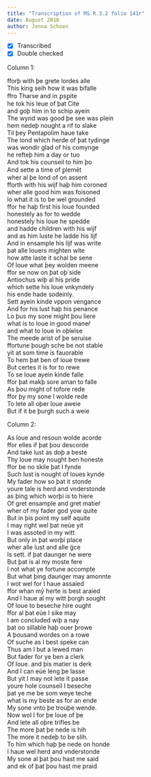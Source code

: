 ```yaml
---
title: "Transcription of MS R.3.2 folio 141r"
date: August 2018
author: Jenna Schoen
---
```

- [x] Transcribed
- [x] Double checked

Column 1:

fforþ with þe grete lordes alle  
This king seih how it was bifalle  
ffro Tharse and in ꝓsꝑite  
he tok his leue of þat Cite  
and goþ him in to schip ayein  
The wynd was good þe see was plein  
hem nedeþ nought a rif to slake  
Til þey Pentapolim haue take  
The lond which herde of þat tydinge  
was wondir glad of his comynge  
he refteþ him a day or tuo  
And tok his counseil to him þo  
And sette a time of ꝑlemēt  
wher al þe lond of on assent  
fforth with his wijf haþ him coroned  
wher alle good him was foisoned  
lo what it is to be wel grounded  
ffor he haþ first his loue founded  
honestely as for to wedde  
honestely his loue he spedde  
and hadde children with his wijf  
and as him luste he ladde his lijf  
And in ensample his lijf was write  
þat alle louers mighten wite  
how atte laste it schal be sene  
Of loue what þey wolden meene  
ffor se now on þat oþ̉ side  
Antiochus wiþ al his pride  
which sette his loue vnkyndely  
his ende hade sodeinly.  
Sett ayein kinde vppon vengance  
And for his lust haþ his penance  
Lo þus my sone might þou liere  
what is to loue in good maner̉  
and what to loue in oþ̉wise  
The meede arist of þe seruise  
ffortune þough sche be not stable  
yit at som time is fauorable  
To hem þat ben of loue trewe  
But certes it is for to rewe  
To se loue ayein kinde falle  
ffor þat makþ sore aman to falle  
As þou might of tofore rede  
ffor þy my sone I wolde rede  
To lete all oþer loue aweie  
But if it be þurgh such a weie  

Column 2:

As loue and resoun wolde acorde  
ffor elles if þat þou descorde  
And take lust as doþ a beste  
Thy loue may nought ben honeste  
ffor be no skile þat I fynde  
Such lust is nought of loues kynde  
My fader how so þat it stonde  
youre tale is herd and vnderstonde  
as þing which worþi is to hiere  
Of gret ensample and gret matier̉  
wher of my fader god yow quite  
But in þis point my self aquite  
I may right wel þat neủe yit  
I was assoted in my witt  
But only in þat worþi place  
wher alle lust and alle g̈ce  
Is sett. if þat daunger ne were  
But þat is al my moste fere  
I not what ye fortune accompte  
But what þing daunger may amonnte  
I wot wel for I haue assaied  
ffor whan mȳ herte is best araied    
And I haue al my witt þorgh sought  
Of loue to beseche hire ought  
ffor al þat eủe I sike may  
I am concluded wiþ a nay  
þat oo sillable haþ ouer þrowe  
A þousand wordes on a rowe  
Of suche as I best speke can  
Thus am I but a lewed man  
But fader for ye ben a clerk  
Of loue. and þis matier is derk  
And I can eủe leng þe lasse  
But yit I may not lete it passe  
youre hole counseil I beseche  
þat ye me be som weye teche  
what is my beste as for an ende  
My sone vnto þe trouþe wende.  
Now wol I for þe loue of þe  
And lete all oþre trifles be  
The more þat þe nede is hih  
The more it nedeþ to be slih.  
To him which haþ þe nede on honde  
I haue wel herd and vnderstonde  
My sone al þat þou hast me said  
and ek of þat þou hast me praid   
